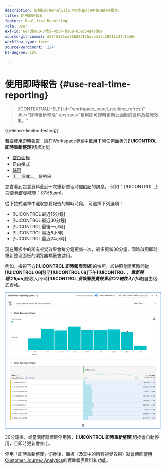 ```yaml
---
description: 瞭解如何在Analysis Workspace中使用即時報告。
title: 使用即時報表
feature: Real-time Reporting
role: User
exl-id: 6e7dba80-5fb9-4554-b989-85eb54a4bd6a
source-git-commit: d8ff5191ea96b8871f6aaba1fc28211c22a13e0d
workflow-type: tm+mt
source-wordcount: '224'
ht-degree: 12%

---
```


# 使用即時報告 {#use-real-time-reporting}

>[!CONTEXTUALHELP]
>id="workspace_panel_realtime_refresh"
>title="即時重新整理"
>abstract="啟用即可即時更新此面板的資料及視覺效果。"

{{release-limited-testing}}

若要使用即時報告，請在Workspace專案中啟用下列任何面板的&#x200B;**[!UICONTROL 即時重新整理]**&#x200B;切換功能：

* [空白面板](/help/analysis-workspace/c-panels/blank-panel.md)
* [自由格式](/help/analysis-workspace/c-panels/freeform-panel.md)
* [歸因](/help/analysis-workspace/c-panels/attribution.md)
* [下一個或上一個項目](/help/analysis-workspace/c-panels/next-previous.md)

您會看到包含資料最近一次重新整理時間戳記的訊息。 例如： [!UICONTROL &#x200B; *上次重新整理時間： 07:55 pm*]。

從下拉式選單中選取您要報告的即時時段。 可選擇下列選項：

* [!UICONTROL 最近15分鐘]
* [!UICONTROL 最近30分鐘]
* [!UICONTROL 最後一小時]
* [!UICONTROL 最近8小時]
* [!UICONTROL 最近24小時]

現在面板中的所有視覺效果會每分鐘更新一次，最多更新30分鐘，同時啟用即時重新整理面板的瀏覽器標籤會啟用。

例如，檢視下方&#x200B;**[!UICONTROL 即時報表面板]**&#x200B;的快照，該快照會隨著時間從&#x200B;**[!UICONTROL 06]**&#x200B;移至&#x200B;**[!UICONTROL 06]**&#x200B;下午&#x200B;**[!UICONTROL *，重新整理:26pm*]**&#x200B;總收入/小時&#x200B;**[!UICONTROL *長條圖視覺效果和:27總收入/小時&#x200B;*]**&#x200B;自由格式表格。

![即時重新整理](assets/real-time-refresh.gif)

30分鐘後，或當瀏覽器標籤停用時，**[!UICONTROL 即時重新整理]**&#x200B;切換會自動停用，且即時更新會停止。

停用「即時重新整理」切換後，面板（及其中的所有視覺效果）就會傳回[使用Customer Journey Analytics](real-time.md#how-it-works)的標準報表資料和功能。
